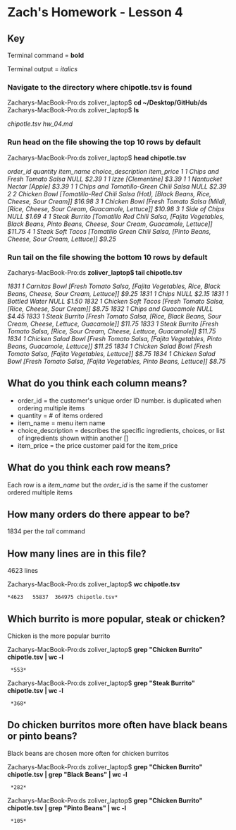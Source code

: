 # Zach's Homework - Lesson 4

## Key

Terminal command = **bold**

Terminal output = *italics*


### Navigate to the directory where chipotle.tsv is found
Zacharys-MacBook-Pro:ds zoliver_laptop$ **cd ~/Desktop/GitHub/ds**
Zacharys-MacBook-Pro:ds zoliver_laptop$ **ls**

*chipotle.tsv	hw_04.md*


### Run head on the file showing the top 10 rows by default
Zacharys-MacBook-Pro:ds zoliver_laptop$ **head chipotle.tsv**

*order_id	quantity	item_name	choice_description	item_price
1	1	Chips and Fresh Tomato Salsa	NULL	$2.39
1	1	Izze	[Clementine]	$3.39
1	1	Nantucket Nectar	[Apple]	$3.39
1	1	Chips and Tomatillo-Green Chili Salsa	NULL	$2.39
2	2	Chicken Bowl	[Tomatillo-Red Chili Salsa (Hot), [Black Beans, Rice, Cheese, Sour Cream]]	$16.98
3	1	Chicken Bowl	[Fresh Tomato Salsa (Mild), [Rice, Cheese, Sour Cream, Guacamole, Lettuce]]	$10.98
3	1	Side of Chips	NULL	$1.69
4	1	Steak Burrito	[Tomatillo Red Chili Salsa, [Fajita Vegetables, Black Beans, Pinto Beans, Cheese, Sour Cream, Guacamole, Lettuce]]	$11.75
4	1	Steak Soft Tacos	[Tomatillo Green Chili Salsa, [Pinto Beans, Cheese, Sour Cream, Lettuce]]	$9.25*


### Run tail on the file showing the bottom 10 rows by default
Zacharys-MacBook-Pro:ds **zoliver_laptop$ tail chipotle.tsv**

*1831	1	Carnitas Bowl	[Fresh Tomato Salsa, [Fajita Vegetables, Rice, Black Beans, Cheese, Sour Cream, Lettuce]]	$9.25
1831	1	Chips	NULL	$2.15
1831	1	Bottled Water	NULL	$1.50
1832	1	Chicken Soft Tacos	[Fresh Tomato Salsa, [Rice, Cheese, Sour Cream]]	$8.75
1832	1	Chips and Guacamole	NULL	$4.45
1833	1	Steak Burrito	[Fresh Tomato Salsa, [Rice, Black Beans, Sour Cream, Cheese, Lettuce, Guacamole]]	$11.75
1833	1	Steak Burrito	[Fresh Tomato Salsa, [Rice, Sour Cream, Cheese, Lettuce, Guacamole]]	$11.75
1834	1	Chicken Salad Bowl	[Fresh Tomato Salsa, [Fajita Vegetables, Pinto Beans, Guacamole, Lettuce]]	$11.25
1834	1	Chicken Salad Bowl	[Fresh Tomato Salsa, [Fajita Vegetables, Lettuce]]	$8.75
1834	1	Chicken Salad Bowl	[Fresh Tomato Salsa, [Fajita Vegetables, Pinto Beans, Lettuce]]	$8.75*


## What do you think each column means?
* order_id = the customer's unique order ID number. is duplicated when ordering multiple items
* quantity = # of items ordered
* item_name = menu item name
* choice_description = describes the specific ingredients, choices, or list of ingredients shown within another []
* item_price = the price customer paid for the item_price


## What do you think each row means?
Each row is a *item_name* but the *order_id* is the same if the customer ordered multiple items


## How many orders do there appear to be?
1834 per the *tail* command


## How many lines are in this file?
4623 lines

Zacharys-MacBook-Pro:ds zoliver_laptop$ **wc chipotle.tsv**

    *4623   55837  364975 chipotle.tsv*


## Which burrito is more popular, steak or chicken?
Chicken is the more popular burrito

Zacharys-MacBook-Pro:ds zoliver_laptop$ **grep "Chicken Burrito" chipotle.tsv | wc -l**

     *553*
Zacharys-MacBook-Pro:ds zoliver_laptop$ **grep "Steak Burrito" chipotle.tsv | wc -l**

     *368*



## Do chicken burritos more often have black beans or pinto beans?
Black beans are chosen more often for chicken burritos

Zacharys-MacBook-Pro:ds zoliver_laptop$ **grep "Chicken Burrito" chipotle.tsv | grep "Black Beans" | wc -l**

     *282*
Zacharys-MacBook-Pro:ds zoliver_laptop$ **grep "Chicken Burrito" chipotle.tsv | grep "Pinto Beans" | wc -l**

     *105*
